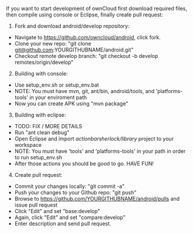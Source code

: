   
  If you want to start development of ownCloud first download required files, then compile using console or Eclipse, finally create pull request:
  
  1. Fork and download android/develop repository:
  
  -  Navigate to https://github.com/owncloud/android, click fork.
  -  Clone your new repo: "git clone git@github.com:YOURGITHUBNAME/android.git"
  -  Checkout remote develop branch: "git checkout -b develop remotes/origin/develop"

  2. Building with console:

  -  Use setup_env.sh or setup_env.bat
  -  NOTE: You must have mvn, git, ant/bin, android/tools, and 'platforms-tools' in your enviroment path
  -  Now you can create APK using "mvn package"
  
  3. Building with eclipse:

  -  TODO: FIX / MORE DETAILS
  -  Run "ant clean debug"
  -  Open Eclipse and import *actionbarsherlock/library* project to your workspace
  -  NOTE: You must have 'tools' and 'platforms-tools' in your path in order to run setup_env.sh
  -  After those actions you should be good to go. HAVE FUN!
  
  4. Create pull request:
  
  -  Commit your changes locally: "git commit -a"
  -  Push your changes to your Github repo: "git push"
  -  Browse to https://github.com/YOURGITHUBNAME/android/pulls and issue pull request
  -  Click "Edit" and set "base:develop"
  -  Again, click "Edit" and set "compare:develop"
  -  Enter description and send pull request.




